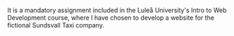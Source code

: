 It is a mandatory assignment included in the Luleå University's Intro to Web Development course, where I have chosen to develop a website for the fictional Sundsvall Taxi company.
